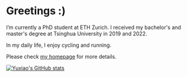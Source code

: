 # Greetings :)

I’m currently a PhD student at ETH Zurich. I received my bachelor's and master's degree at Tsinghua University in 2019 and 2022.

In my daily life, I enjoy cycling and running.

Please check [my homepage](https://calciferzh.github.io/) for more details.

[![Yuxiao's GitHub stats](https://github-readme-stats.vercel.app/api?username=calciferzh&hide=prs,issues,contribs&count_private=true&show_icons=true)](https://github.com/anuraghazra/github-readme-stats)
